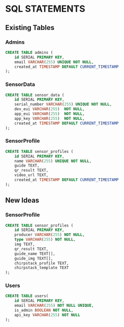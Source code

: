 # SQL STATEMENTS

## Existing Tables

### Admins
```sql
CREATE TABLE admins (
    id SERIAL PRIMARY KEY,
    email VARCHAR(255) UNIQUE NOT NULL,
    created_at TIMESTAMP DEFAULT CURRENT_TIMESTAMP
);
```
### SensorData

```sql
CREATE TABLE sensor_data (
    id SERIAL PRIMARY KEY,
    serial_number VARCHAR(255) UNIQUE NOT NULL,
    dev_eui VARCHAR(255)  NOT NULL,
    app_eui VARCHAR(255)  NOT NULL,
    app_key VARCHAR(255)  NOT NULL,
    created_at TIMESTAMP DEFAULT CURRENT_TIMESTAMP
);
```

### SensorProfile

```sql
CREATE TABLE sensor_profiles (
    id SERIAL PRIMARY KEY,
    name VARCHAR(255) UNIQUE NOT NULL,
    guide TEXT,
    qr_result TEXT,
    video_url TEXT,
    created_at TIMESTAMP DEFAULT CURRENT_TIMESTAMP
);
```
## New Ideas

### SensorProfile

```sql
CREATE TABLE sensor_profiles (
    id SERIAL PRIMARY KEY,
    producer VARCHAR(255) NOT NULL,
    type VARCHAR(255) NOT NULL,
    img TEXT,
    qr_result TEXT,
    guide_name TEXT[],
    guide_img TEXT[],
    chirpstack_profile TEXT,
    chirpstack_template TEXT
);
```

### Users

```sql
CREATE TABLE users(
    id SERIAL PRIMARY KEY,
    email VARCHAR(255) NOT NULL UNIQUE,
    is_admin BOOLEAN NOT NULL,
    api_key VARCHAR(255) NOT NULL
);
```